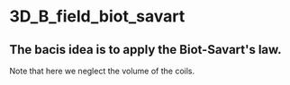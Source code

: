 # 3D_B_field_biot_savart
## The bacis idea is to apply the Biot-Savart's law.
Note that here we neglect the volume of the coils. 
